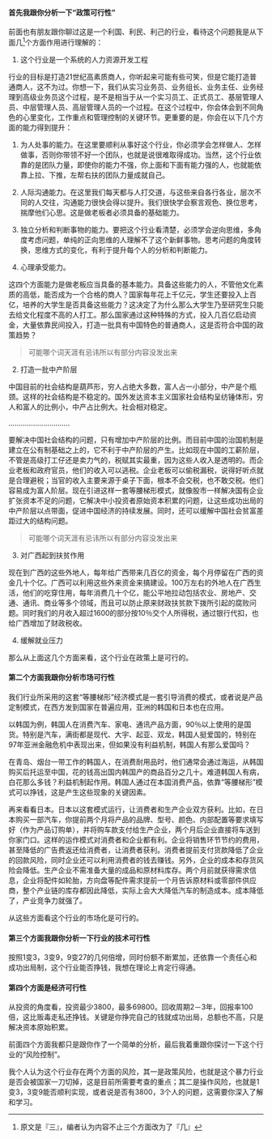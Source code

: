 #### 首先我跟你分析一下“政策可行性”

前面也有朋友跟你聊过这是一个利国、利民、利己的行业，看待这个问题我是从下面几[^1]个方面作用进行理解的：

1. 这个行业是一个系统的人力资源开发工程

  行业的目标是打造21世纪高素质商人，你听起来可能有些可笑，但是它能打造普通商人，这不为过。你想一下，我们从实习业务员、业务组长、业务主任、业务经理到高级业务员这个过程，是不是相当于从一个实习员工、正式员工、基层管理人员、中层管理人员、高层管理人员的一个过程。在这个过程中，你会体会到不同角色的心里变化，工作重点和管理控制的关键环节。更重要的是，你会在以下几个方面的能力得到提升：

  1. 为人处事的能力。在这里要顺利从事好这个行业，你必须学会怎样做人、怎样做事，否则你带领不好一个团队，也就是说很难取得成功。当然，这个行业依靠的是团队力量，即使你的能力不强，你上面和下面有能力强的人，也就能依靠上拉、下推，左帮右扶的团队力量成就自己。
  2. 人际沟通能力。在这里我们每天都与人打交道，与这些来自各行各业，层次不同的人交往，沟通能力很快会得以提升。我们很快学会察言观色、换位思考，揣摩他们心思。这是做老板者必须具备的基础能力。

  3. 独立分析和判断事物的能力。要把这个行业看清楚，必须学会逆向思维，多角度考虑问题，单纯的正向思维的人理解不了这个新鲜事物。思考问题的角度转换，思维方式的变化，有利于提升每个人的分析和判断能力。

  4. 心理承受能力。

  这四个方面能力是做老板应当具备的基本能力。具备这些能力的人，不管他文化素质的高低，能否成为一个合格的商人？国家每年花上千亿元，学生还要投入上百亿，培养的大学生是否具备这些能力？这决定了为什么那么大学生乃至研究生只能去给文化程度不高的人打工。那么国家通过这种特殊的方式，投入几百亿启动资金，大量依靠民间投入，打造一批具有中国特色的普通商人，这是否符合中国的政策趋势？

  > 可能哪个词天涯有忌讳所以有部分内容没发出来

2. 打造一批中产阶层

  中国目前的社会结构是葫芦形，穷人占绝大多数，富人占一小部分，中产是个瓶颈。这样的社会结构是不稳定的。国外发达资本主义国家社会结构呈纺锤体形，穷人和富人的比例小，中产占比例大。社会相对稳定。

  …………………………

  要解决中国社会结构的问题，只有增加中产阶层的比例。而目前中国的治国机制是建立在公有制基础之上的，它不利于中产阶层的产生。比如现在中国的工薪阶层，不管是高级打工仔还是卖力气的，税赋其实最重，因为这些人收入是透明的。而企业老板和政府官员，他们的收入可以逃税。企业老板可以偷税漏税，说得好听点就是合理避税；当官的收入主要来源于桌子下面，根本不会交税，也不敢交税。他们容易成为富人阶层。现在引进这样一套等腰梯形模式，就像股市一样解决国有企业扩张资本不足的问题，它解决中小投资者原始资本积累的问题，让这些成功出局的中产阶层以点带面，促进中国经济的持续发展。同时，还可以缓解中国社会贫富差距过大的结构问题。

 > 可能哪个词天涯有忌讳所以有部分内容没发出来

3. 对广西起到扶贫作用

  现在到广西的这些外地人，每年给广西带来几百亿的资金，每个月停留在广西的资金几十个亿。广西可以利用这些外来资金来搞建设。100万左右的外地人在广西生活，他们的吃穿住用，每年消费几十个亿，能公平地拉动包括农业、房地产、交通、通讯、商业等多个领域，而且可以防止原来财政扶贫款下拨所引起的腐败问题。同时我们的月收入超过1600的部分按10％交个人所得税，通过银行代扣，也给广西增加了财政税收。

4. 缓解就业压力

  那么从上面这几个方面来看，这个行业在政策上是可行的。

#### 第二个方面我跟你分析市场可行性

  我们行业所采用的这套“等腰梯形”经济模式是一套引导消费的模式，或者说是产品定制模式，在西方发到国家在普遍应用，亚洲的韩国和日本也在应用。

  以韩国为例，韩国人在消费汽车、家电、通讯产品方面，90％以上使用的是国货。特别是汽车，满街都是现代、大宇、起亚、双龙，韩国人挺爱国的，特别在97年亚洲金融危机中表现出来，但如果没有利益机制，韩国人有那么爱国吗？

  在青岛、烟台一带工作的韩国人，在消费耐用品时，他们通常会通过海运，从韩国购买后托运至中国，花的钱高出国内韩国产的商品百分之几十。难道韩国人有病，白花那么多钱？利益机制起作用。韩国人通过在本国消费产品，依靠“等腰梯形”模式可以挣钱，这是产生这些现象的关键因素。

  再来看看日本。日本以这套模式运行，让消费者和生产企业双方获利。比如，在日本购买一部汽车，你提前两个月将产品的品牌、型号、颜色、内部配置等要求填写好（作为产品订购单），并将购车款支付给生产企业，两个月后企业直接将车送到你家门口。这样的运作模式对消费者和企业都有利。企业将销售环节节约的费用，甚至降低的广告费返还给消费者，让消费者获利。消费者提前支付货款降低了企业的回款风险，同时企业还可以利用消费者的钱去赚钱。另外，企业的成本和存货风险会降低。生产企业不需准备大量的成品和原材料库存。两个月前就获得需求信息，企业将配件如轮胎，方向盘等配件需求提前一个月告诉原材料或零部件供应商，整个产业链的库存都因此降低，实际上会大大降低汽车的制造成本。成本降低了，产业竞争力就强了。

从这些方面看这个行业的市场化是可行的。

#### 第三个方面我跟你分析一下行业的技术可行性

按照1变3，3变9，9变27的几何倍增，同时份额不断累加，还依靠一个责任心和成功出局制，这个行业能否挣钱，我想在理论上肯定行得通。

#### 第四个方面是经济可行性

从投资的角度看，投资最少3800，最多69800。回收周期2－3年，回报率100倍，这比贩毒走私还挣钱。关键是你挣完自己的钱就成功出局，总额也不高，只是解决资本原始积累。

前面四个方面我都只是跟你作了一个简单的分析，最后我着重跟你探讨一下这个行业的“风险控制”。

我个人认为这个行业存在两个方面的风险，其一是政策风险，也就是这个暴力行业是否会被国家一刀切掉，这是目前所需要考查的重点；其二是操作风险，也就是1变3，3变9能否顺利实现，或者说是否有3800，3个人的问题，这需要你深入了解和学习。

[^1]: 原文是『三』，编者认为内容不止三个方面改为了『几』

